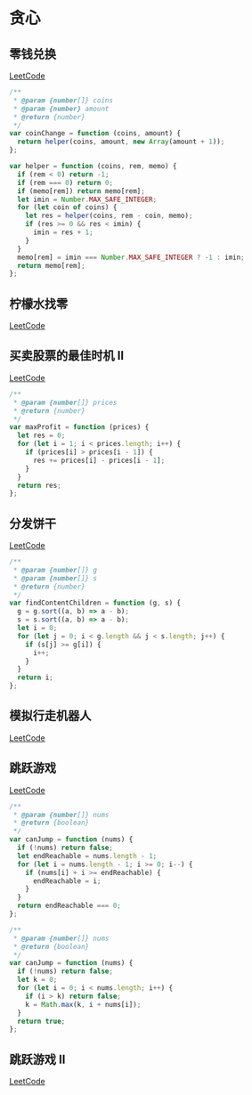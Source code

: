 # 贪心

## 零钱兑换

[LeetCode](https://leetcode.com/problems/coin-change/)

```js
/**
 * @param {number[]} coins
 * @param {number} amount
 * @return {number}
 */
var coinChange = function (coins, amount) {
  return helper(coins, amount, new Array(amount + 1));
};

var helper = function (coins, rem, memo) {
  if (rem < 0) return -1;
  if (rem === 0) return 0;
  if (memo[rem]) return memo[rem];
  let imin = Number.MAX_SAFE_INTEGER;
  for (let coin of coins) {
    let res = helper(coins, rem - coin, memo);
    if (res >= 0 && res < imin) {
      imin = res + 1;
    }
  }
  memo[rem] = imin === Number.MAX_SAFE_INTEGER ? -1 : imin;
  return memo[rem];
};
```

## 柠檬水找零

[LeetCode](https://leetcode.com/problems/lemonade-change/description/)

## 买卖股票的最佳时机 II

[LeetCode](https://leetcode.com/problems/best-time-to-buy-and-sell-stock-ii/description/)

```js
/**
 * @param {number[]} prices
 * @return {number}
 */
var maxProfit = function (prices) {
  let res = 0;
  for (let i = 1; i < prices.length; i++) {
    if (prices[i] > prices[i - 1]) {
      res += prices[i] - prices[i - 1];
    }
  }
  return res;
};
```

## 分发饼干

[LeetCode](https://leetcode.com/problems/assign-cookies/description/)

```js
/**
 * @param {number[]} g
 * @param {number[]} s
 * @return {number}
 */
var findContentChildren = function (g, s) {
  g = g.sort((a, b) => a - b);
  s = s.sort((a, b) => a - b);
  let i = 0;
  for (let j = 0; i < g.length && j < s.length; j++) {
    if (s[j] >= g[i]) {
      i++;
    }
  }
  return i;
};
```

## 模拟行走机器人

[LeetCode](https://leetcode.com/problems/walking-robot-simulation/description/)

## 跳跃游戏

[LeetCode](https://leetcode.com/problems/jump-game/)

```js
/**
 * @param {number[]} nums
 * @return {boolean}
 */
var canJump = function (nums) {
  if (!nums) return false;
  let endReachable = nums.length - 1;
  for (let i = nums.length - 1; i >= 0; i--) {
    if (nums[i] + i >= endReachable) {
      endReachable = i;
    }
  }
  return endReachable === 0;
};
```

```js
/**
 * @param {number[]} nums
 * @return {boolean}
 */
var canJump = function (nums) {
  if (!nums) return false;
  let k = 0;
  for (let i = 0; i < nums.length; i++) {
    if (i > k) return false;
    k = Math.max(k, i + nums[i]);
  }
  return true;
};
```

## 跳跃游戏 II

[LeetCode](https://leetcode.com/problems/jump-game-ii/)
